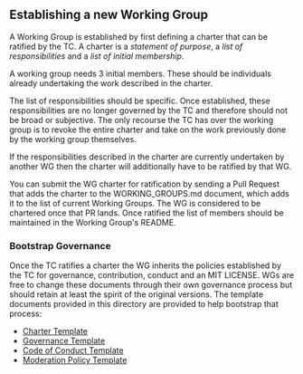 ## Establishing a new Working Group

A Working Group is established by first defining a charter that can be
ratified by the TC. A charter is a *statement of purpose*, a
*list of responsibilities* and a *list of initial membership*.

A working group needs 3 initial members. These should be individuals
already undertaking the work described in the charter.

The list of responsibilities should be specific. Once established, these
responsibilities are no longer governed by the TC and therefore should
not be broad or subjective. The only recourse the TC has over the working
group is to revoke the entire charter and take on the work previously
done by the working group themselves.

If the responsibilities described in the charter are currently
undertaken by another WG then the charter will additionally have to be
ratified by that WG.

You can submit the WG charter for ratification by sending
a Pull Request that adds the charter to the WORKING_GROUPS.md document,
which adds it to the list of current Working Groups. The WG is considered
to be chartered once that PR lands. Once ratified the list of members should be
maintained in the Working Group's README.

### Bootstrap Governance

Once the TC ratifies a charter the WG inherits the policies established by the
TC for governance, contribution, conduct and an MIT LICENSE. WGs are free to
change these documents through their own governance process but should retain
at least the spirit of the original versions. The template documents provided 
in this directory are provided to help bootstrap that process:

* [Charter Template][]
* [Governance Template][]
* [Code of Conduct Template][]
* [Moderation Policy Template][]

[Charter Template]: Charter.md
[Governance Template]: Governance.md
[Code of Conduct Template]: CODE_OF_CONDUCT.md
[Moderation Policy Template]: ModerationPolicy.md
